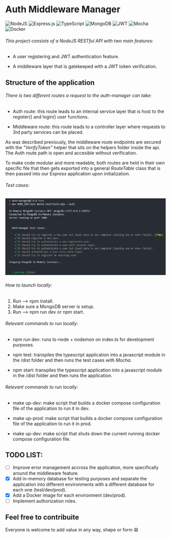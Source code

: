 # Auth Middleware Manager
![NodeJS](https://img.shields.io/badge/node.js-6DA55F?style=for-the-badge&logo=node.js&logoColor=white) ![Express.js](https://img.shields.io/badge/express.js-%23404d59.svg?style=for-the-badge&logo=express&logoColor=%2361DAFB) ![TypeScript](https://img.shields.io/badge/typescript-%23007ACC.svg?style=for-the-badge&logo=typescript&logoColor=white) ![MongoDB](https://img.shields.io/badge/MongoDB-%234ea94b.svg?style=for-the-badge&logo=mongodb&logoColor=white) ![JWT](https://img.shields.io/badge/JWT-black?style=for-the-badge&logo=JSON%20web%20tokens) ![Mocha](https://img.shields.io/badge/-mocha-%238D6748?style=for-the-badge&logo=mocha&logoColor=white) ![Docker](https://img.shields.io/badge/Docker-2CA5E0?style=for-the-badge&logo=docker&logoColor=white)<br>

###### *This project consists of a NodeJS RESTful API with two main features:* <br>

* A user registering and JWT authentication feature.

* A middleware layer that is gatekeeped with a JWT token verification.

## Structure of the application

###### *There is two different routes a request to the auth-manager can take:* <br>

* Auth route: this route leads to an internal service layer that is host to the register() and login() user functions.

* Middleware route: this route leads to a controller layer where requests to 3rd party services can be placed.

As was described previously, the middleware route endpoints are secured with the _"VerifyToken"_ helper that sits on the helpers folder inside the api. The Auth route path is open and accesible without verification.

To make code modular and more readable, both routes are held in their own specific file that then gets exported into a general _RouteTable_ class that is then passed into our _Express_ application upon initialization.

###### *Test cases:* <br>

![Image](/test/in_memory_test_cases.png)

###### *How to launch locally:* <br>

1. Run --> npm install.
2. Make sure a MongoDB server is setup.
2. Run --> npm run dev or npm start.

###### *Relevant commands to run locally:* <br>

* npm run dev: runs ts-node + nodemon on index.ts for development purposes.

* npm test: transpiles the typescript application into a javascript module in the /dist folder and then runs the test cases with _Mocha_.

* npm start: transpiles the typescript application into a javascript module in the /dist folder and then runs the application.

###### *Relevant commands to run locally:* <br>

* make up-dev: make script that builds a docker compose configuration file of the application to run it in dev.

* make up-prod: make script that builds a docker compose configuration file of the application to run it in prod.

* make up-dev: make script that shuts down the current running docker compose configuration file.

## TODO LIST: <br>

- [ ] Improve error management accross the application, more specifically around the middleware feature.
- [x] Add in-memory database for testing purposes and separate the application into different environments with a different database for each one (test/dev/prod).
- [x] Add a Docker image for each environment (dev/prod).
- [ ] Implement authorization roles.

## Feel free to contribuite

Everyone is welcome to add value in any way, shape or form :smile:
